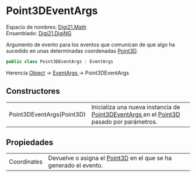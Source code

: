 # Point3DEventArgs

Espacio de nombres: [Digi21.Math](../)  
Ensamblado: [Digi21.DigiNG](../../)

Argumento de evento para los eventos que comunican de que algo ha sucedido en unas determinadas coordenadas [Point3D](point3d.md).

```csharp
public class Point3DEventArgs : EventArgs
```

Herencia [Object](https://docs.microsoft.com/en-us/dotnet/api/system.object?view=net-5.0) → [EventArgs ](https://docs.microsoft.com/en-us/dotnet/api/system.eventargs?view=net-5.0)→ Point3DEventArgs

## Constructores

|  |  |
| :--- | :--- |
| Point3DEventArgs\(Point3D\) | Inicializa una nueva instancia de [Point3DEventArgs](point3deventargs.md)[ ](point2d.md)en el [Point3D](point3d.md) pasado por parámetros. |

## Propiedades

|  |  |
| :--- | :--- |
| Coordinates | Devuelve o asigna el [Point3D](point3d.md) en el que se ha generado el evento. |


